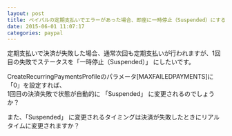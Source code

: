 ```yaml
---
layout: post
title: ペイパルの定期支払いでエラーがあった場合、即座に一時停止（Suspended）にする方法
date: 2015-06-01 11:07:17
categories: paypal
---
```

<p>定期支払いで決済が失敗した場合、通常次回も定期支払いが行われますが、1回目の失敗でステータスを「一時停止（Suspended）」 にしたいです。</p>

<p>CreateRecurringPaymentsProfileのパラメータ[MAXFAILEDPAYMENTS]に「0」を設定すれば、<br>
1回目の決済失敗で状態が自動的に 「Suspended」 に変更されるのでしょうか？</p>

<p>また、「Suspended」 に変更されるタイミングは決済が失敗したときにリアルタイムに変更されますか？</p>
